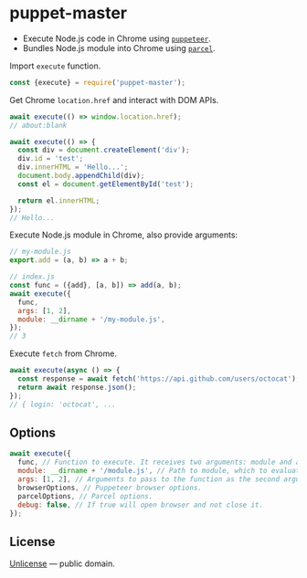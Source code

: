 # puppet-master

- Execute Node.js code in Chrome using [`puppeteer`](https://github.com/GoogleChrome/puppeteer).
- Bundles Node.js module into Chrome using [`parcel`](https://github.com/parcel-bundler/parcel).

Import `execute` function.

```js
const {execute} = require('puppet-master');
```

Get Chrome `location.href` and interact with DOM APIs.

```js
await execute(() => window.location.href);
// about:blank

await execute(() => {
  const div = document.createElement('div');
  div.id = 'test';
  div.innerHTML = 'Hello...';
  document.body.appendChild(div);
  const el = document.getElementById('test');

  return el.innerHTML;
});
// Hello...
```

Execute Node.js module in Chrome, also provide arguments:

```js
// my-module.js
export.add = (a, b) => a + b;

// index.js
const func = ({add}, [a, b]) => add(a, b);
await execute({
  func,
  args: [1, 2],
  module: __dirname + '/my-module.js',
});
// 3
```

Execute `fetch` from Chrome.

```js
await execute(async () => {
  const response = await fetch('https://api.github.com/users/octocat');
  return await response.json();
});
// { login: 'octocat', ...
```

## Options

```js
await execute({
  func, // Function to execute. It receives two arguments: module and args.
  module: __dirname + '/module.js', // Path to module, which to evaluate and provide to function.
  args: [1, 2], // Arguments to pass to the function as the second argument.
  browserOptions, // Puppeteer browser options.
  parcelOptions, // Parcel options.
  debug: false, // If true will open browser and not close it.
});
```


## License

[Unlicense](./LICENSE) &mdash; public domain.
